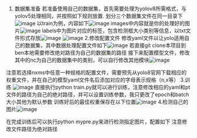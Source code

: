 1. 数据集准备
   若准备使用自己的数据集，首先需要处理为yolov8所需格式，与yolov5处理相同，并按照如下规则放置.
   划分三个数据集文件在同一目录下![image](https://github.com/laboriousWarm/ultralytics/assets/32408245/2ca1a6bb-b55a-4e02-8ebb-57d9a73c9d0c)
   以train为例，内容如下![image](https://github.com/laboriousWarm/ultralytics/assets/32408245/3055675a-965b-4a2b-b98f-16e009132ccc)
   images中内容就是你的处理好的图片![image](https://github.com/laboriousWarm/ultralytics/assets/32408245/3d3a2204-4a23-4565-a881-2796f7236bc7)
   labels中为图片对应的标签，包含检测框大小类别等信息，以txt文件形式存放![image](https://github.com/laboriousWarm/ultralytics/assets/32408245/64f41b9e-a424-448e-982f-f50ba778ea62)
   ![image](https://github.com/laboriousWarm/ultralytics/assets/32408245/71bb0ae6-f96f-4145-9371-319b3ff324c7)
2.修改配置文件
  修改yaml文件以让yolo适用自己的数据集，其中数据处理配置文件如下![image](https://github.com/laboriousWarm/ultralytics/assets/32408245/bb6c9a72-a8b8-4e00-bed1-502f1dc69bbf)
  若直接git clone本项目到ben本地需要修改绝对路径为自己的数据集的路径
  接下来配置模型文件，修改其中的nc为自己的数据集中的类别，可以自行修改其他模块![image](https://github.com/laboriousWarm/ultralytics/assets/32408245/1d614354-a982-4753-8398-7155a28fa714)

  注意若选择nxms中任意一种规格的配置文件，需要预先从yolo8官网下载相应的权重文件，并在自己的模型yaml文件名后添加对应的字母表示规格（n,x等）
3.训练
  ![image](https://github.com/laboriousWarm/ultralytics/assets/32408245/f25a7d8f-98e2-4bb6-a652-d878606fbfa3)
  直接执行python train.py就可以进行训练，注意修改相应的yaml和pt文件的路径为自己的绝对路径，并可以设置训练参数，我只更改了epoch和batch大小其他为默认参数
  训练好后的最佳权重保存在以下位置![image](https://github.com/laboriousWarm/ultralytics/assets/32408245/b537558e-a4c8-4163-ad03-f7a2d6d04b64)
4.检测自己的图片![image](https://github.com/laboriousWarm/ultralytics/assets/32408245/2cc4a59a-3ce4-4f4e-8dd9-27131d5d5b52)

  在完成训练后可以执行python mypre.py来进行检测指定图片，配置如下  注意修改文件路径为绝对路径

  





   


